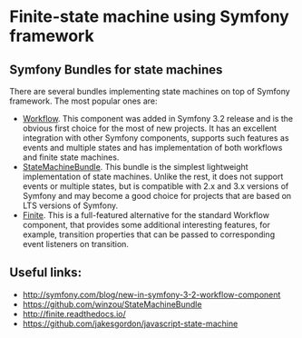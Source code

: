 # Finite-state machine using Symfony framework


## Symfony Bundles for state machines 

There are several bundles implementing state machines on top of Symfony framework. The most popular ones are:

- [Workflow](https://symfony.com/doc/current/components/workflow.html). This component was added in Symfony 3.2 release and is the obvious first choice for the most of new projects. It has an excellent integration with other Symfony components, supports such features as events and multiple states and has implementation of both workflows and finite state machines.
- [StateMachineBundle](https://github.com/winzou/StateMachineBundle). This bundle is the simplest lightweight implementation of state machines. Unlike the rest, it does not support events or multiple states, but is compatible with 2.x and 3.x versions of Symfony and may become a good choice for projects that are based on LTS versions of Symfony.
- [Finite](http://finite.readthedocs.io/en/latest/). This is a full-featured alternative for the standard Workflow component, that provides some additional interesting features, for example, transition properties that can be passed to corresponding event listeners on transition.

## Useful links:
   
- http://symfony.com/blog/new-in-symfony-3-2-workflow-component
- https://github.com/winzou/StateMachineBundle
- http://finite.readthedocs.io/
- https://github.com/jakesgordon/javascript-state-machine
